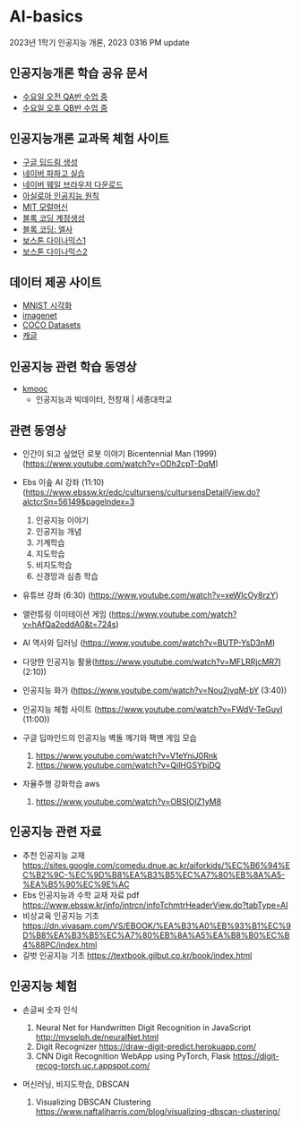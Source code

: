 # AI-basics
2023년 1학기 인공지능 개론, 2023 0316 PM update

## 인공지능개론 학습 공유 문서
- [수요일 오전 QA반 수업 중](https://docs.google.com/spreadsheets/d/1qt3u6WNnrrFvw_DyCOptxhwRdumFOTjFfB99NJMGd8M/edit?usp=sharing)
- [수요일 오후 QB반 수업 중](https://docs.google.com/spreadsheets/d/1RI_nul1oW-2TReyfXEvzoUxeAnr9KYa1T9GVyHn0gzY/edit?usp=sharing)

## 인공지능개론 교과목 체험 사이트
- [구글 딥드림 생성](https://deepdreamgenerator.com)
- [네이버 파파고 실습](https://papago.naver.com)
- [네이버 웨일 브라우저 다운로드](https://whale.naver.com/ko/download/win)
- [아실로마 인공지능 원칙](https://futureoflife.org/open-letter/ai-principles-korean)
- [MIT 모럴머신](https://www.moralmachine.net/hl/kr)
- [블록 코딩 계정생성](https://code.org)
- [블록 코딩: 엘사](https://studio.code.org/s/frozen/lessons/1/levels/1)
- [보스톤 다이나믹스1](https://youtu.be/tF4DML7FIWk)
- [보스톤 다이나믹스2](https://youtu.be/wlkCQXHEgjA)


## 데이터 제공 사이트
- [MNIST 시각화](http://colah.github.io/posts/2014-10-Visualizing-MNIST/)
- [imagenet](https://www.image-net.org)
- [COCO Datasets](https://cocodataset.org/#home)
- [캐글](https://www.kaggle.com/)

## 인공지능 관련 학습 동영상
- [kmooc](http://www.kmooc.kr)
    - 인공지능과 빅데이터, 전창재 | 세종대학교  

## 관련 동영상
- 인간이 되고 싶었던 로봇 이야기 Bicentennial Man (1999) (https://www.youtube.com/watch?v=ODh2cpT-DqM)
- Ebs 이솦 AI 강좌 (11:10) (https://www.ebssw.kr/edc/cultursens/cultursensDetailView.do?alctcrSn=56149&pageIndex=3
    1. 인공지능 이야기
    2. 인공지능 개념
    3. 기계학습
    4. 지도학습
    5. 비지도학습
    6. 신경망과 심층 학습
- 유튜브 강좌 (6:30) (https://www.youtube.com/watch?v=xeWIcOy8rzY)
- 앨런튜링 이미테이션 게임 (https://www.youtube.com/watch?v=hAfQa2oddA0&t=724s)
- AI 역사와 딥러닝 (https://www.youtube.com/watch?v=BUTP-YsD3nM)
- 다양한 인공지능 활용(https://www.youtube.com/watch?v=MFLRRjcMR7I (2:10))
- 인공지능 화가 (https://www.youtube.com/watch?v=Nou2jvqM-bY (3:40))
- 인공지능 체험 사이트 (https://www.youtube.com/watch?v=FWdV-TeGuyI (11:00))

- 구글 딥마인드의 인공지능 벽돌 깨기와 팩맨 게임 모습
    1. https://www.youtube.com/watch?v=V1eYniJ0Rnk
    2. https://www.youtube.com/watch?v=QilHGSYbjDQ
- 자율주행 강화학습 aws
    1. https://www.youtube.com/watch?v=OBSIOlZ1yM8

## 인공지능 관련 자료  
- 추천 인공지능 교재 https://sites.google.com/comedu.dnue.ac.kr/aiforkids/%EC%B6%94%EC%B2%9C-%EC%9D%B8%EA%B3%B5%EC%A7%80%EB%8A%A5-%EA%B5%90%EC%9E%AC
- Ebs 인공지능과 수학 교재 자료 pdf https://www.ebssw.kr/info/intrcn/infoTchmtrHeaderView.do?tabType=AI
- 비상교육 인공지능 기초 https://dn.vivasam.com/VS/EBOOK/%EA%B3%A0%EB%93%B1%EC%9D%B8%EA%B3%B5%EC%A7%80%EB%8A%A5%EA%B8%B0%EC%B4%88PC/index.html
- 길벗 인공지능 기초 https://textbook.gilbut.co.kr/book/index.html
    
## 인공지능 체험
- 손글씨 숫자 인식
    1. Neural Net for Handwritten Digit Recognition in JavaScript http://myselph.de/neuralNet.html
    2. Digit Recognizer https://draw-digit-predict.herokuapp.com/
    3. CNN Digit Recognition WebApp using PyTorch, Flask https://digit-recog-torch.uc.r.appspot.com/

- 머신러닝, 비지도학습, DBSCAN
    1. Visualizing DBSCAN Clustering https://www.naftaliharris.com/blog/visualizing-dbscan-clustering/


